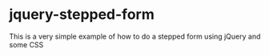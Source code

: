 # jquery-stepped-form
This is a very simple example of how to do a stepped form using jQuery and some CSS
